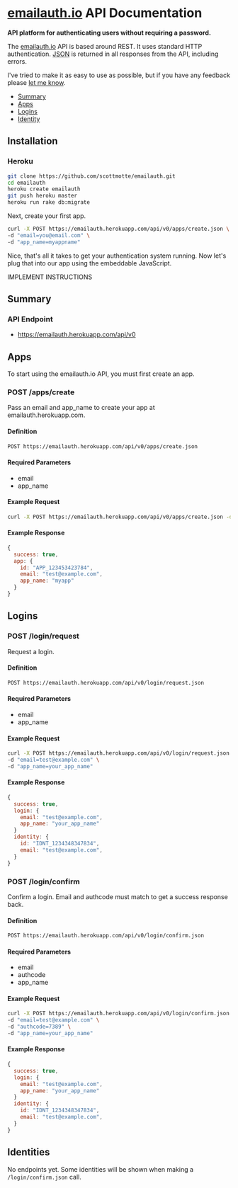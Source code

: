 # [emailauth.io](https://emailauth.herokuapp.com) API Documentation

**API platform for authenticating users without requiring a password.**

The [emailauth.io](https://emailauth.herokuapp.com) API is based around REST. It uses standard HTTP authentication. [JSON](https://www.json.org/) is returned in all responses from the API, including errors.

I've tried to make it as easy to use as possible, but if you have any feedback please [let me know](mailto:scott@scottmotte.com).

* [Summary](#summary)
* [Apps](#apps)
* [Logins](#logins)
* [Identity](#identities) 

## Installation

### Heroku

```bash
git clone https://github.com/scottmotte/emailauth.git
cd emailauth
heroku create emailauth
git push heroku master
heroku run rake db:migrate
```

Next, create your first app.

```bash
curl -X POST https://emailauth.herokuapp.com/api/v0/apps/create.json \
-d "email=you@email.com" \
-d "app_name=myappname"
```

Nice, that's all it takes to get your authentication system running. Now let's plug that into our app using the embeddable JavaScript.

IMPLEMENT INSTRUCTIONS

## Summary

### API Endpoint

* https://emailauth.herokuapp.com/api/v0

## Apps

To start using the emailauth.io API, you must first create an app.

### POST /apps/create

Pass an email and app_name to create your app at emailauth.herokuapp.com.

#### Definition

```bash
POST https://emailauth.herokuapp.com/api/v0/apps/create.json
```

#### Required Parameters

* email
* app_name

#### Example Request

```bash
curl -X POST https://emailauth.herokuapp.com/api/v0/apps/create.json -d "email=test@example.com" -d "app_name=myapp" -d "app_name=your_app_name"
```

#### Example Response
```javascript
{
  success: true,
  app: {
    id: "APP_123453423784",
    email: "test@example.com",
    app_name: "myapp"
  }
}
```

## Logins

### POST /login/request

Request a login.

#### Definition

```bash
POST https://emailauth.herokuapp.com/api/v0/login/request.json
```

#### Required Parameters

* email
* app_name

#### Example Request

```bash
curl -X POST https://emailauth.herokuapp.com/api/v0/login/request.json \ 
-d "email=test@example.com" \
-d "app_name=your_app_name"
```

#### Example Response
```javascript
{
  success: true,
  login: {
    email: "test@example.com",
    app_name: "your_app_name"
  }
  identity: {
    id: "IDNT_1234348347834",  
    email: "test@example.com",
  }
}
```

### POST /login/confirm

Confirm a login. Email and authcode must match to get a success response back. 

#### Definition

```bash
POST https://emailauth.herokuapp.com/api/v0/login/confirm.json
```

#### Required Parameters

* email
* authcode
* app_name

#### Example Request

```bash
curl -X POST https://emailauth.herokuapp.com/api/v0/login/confirm.json \
-d "email=test@example.com" \
-d "authcode=7389" \ 
-d "app_name=your_app_name"
```

#### Example Response
```javascript
{
  success: true,
  login: {
    email: "test@example.com",
    app_name: "your_app_name"
  }
  identity: {
    id: "IDNT_1234348347834",  
    email: "test@example.com",
  }
}
```

## Identities

No endpoints yet. Some identities will be shown when making a `/login/confirm.json` call.

